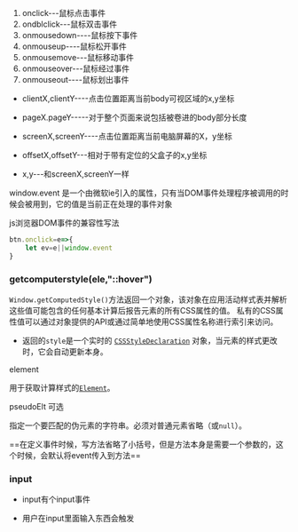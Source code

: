 1. onclick---鼠标点击事件
2. ondblclick---鼠标双击事件
3. onmousedown----鼠标按下事件
4. onmouseup----鼠标松开事件
5. onmousemove---鼠标移动事件
6. onmouseover---鼠标经过事件
7. onmouseout----鼠标划出事件

- clientX,clientY----点击位置距离当前body可视区域的x,y坐标

- pageX.pageY-----对于整个页面来说包括被卷进的body部分长度

- screenX,screenY----点击位置距离当前电脑屏幕的X，y坐标

- offsetX,offsetY---相对于带有定位的父盒子的x,y坐标

- x,y---和screenX,screenY一样

  

window.event 是一个由微软ie引入的属性，只有当DOM事件处理程序被调用的时候会被用到，它的值是当前正在处理的事件对象

js浏览器DOM事件的兼容性写法

```js
btn.onclick=e=>{
    let ev=e||window.event
}
```

### getcomputerstyle(ele,"::hover")

`Window.getComputedStyle()`方法返回一个对象，该对象在应用活动样式表并解析这些值可能包含的任何基本计算后报告元素的所有CSS属性的值。 私有的CSS属性值可以通过对象提供的API或通过简单地使用CSS属性名称进行索引来访问。

- 返回的`style`是一个实时的 [`CSSStyleDeclaration`](https://developer.mozilla.org/zh-CN/docs/Web/API/CSSStyleDeclaration) 对象，当元素的样式更改时，它会自动更新本身。

element

 用于获取计算样式的[`Element`](https://developer.mozilla.org/zh-CN/docs/Web/API/Element)。

pseudoElt 可选

指定一个要匹配的伪元素的字符串。必须对普通元素省略（或`null`）。

==在定义事件时候，写方法省略了小括号，但是方法本身是需要一个参数的，这个时候，会默认将event传入到方法==

### input

- input有个input事件

- 用户在input里面输入东西会触发

